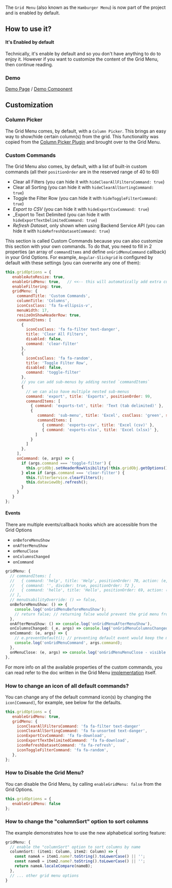 The `Grid Menu` (also known as the `Hamburger Menu`) is now part of the project and is enabled by default.

## How to use it?
#### It's Enabled by default
Technically, it's enable by default and so you don't have anything to do to enjoy it. However if you want to customize the content of the Grid Menu, then continue reading.

### Demo
[Demo Page](https://ghiscoding.github.io/angular-slickgrid-demos/#/gridmenu) / [Demo Component](https://github.com/ghiscoding/slickgrid-universal/blob/master/frameworks/angular-slickgrid/src/demos/examples/grid-menu.component.ts)

## Customization
### Column Picker
The Grid Menu comes, by default, with a `Column Picker`. This brings an easy way to show/hide certain column(s) from the grid. This functionality was copied from the [Column Picker Plugin](./Column-Picker.md) and brought over to the Grid Menu.

### Custom Commands

The Grid Menu also comes, by default, with a list of built-in custom commands (all their `positionOrder` are in the reserved range of 40 to 60)
- Clear all Filters (you can hide it with `hideClearAllFiltersCommand: true`)
- Clear all Sorting (you can hide it with `hideClearAllSortingCommand: true`)
- Toggle the Filter Row (you can hide it with `hideToggleFilterCommand: true`)
- _Export to CSV_ (you can hide it with `hideExportCsvCommand: true`)
- _Export to Text Delimited (you can hide it with `hideExportTextDelimitedCommand: true`)
- _Refresh Dataset_, only shown when using Backend Service API (you can hide it with `hideRefreshDatasetCommand: true`)

This section is called Custom Commands because you can also customize this section with your own commands. To do that, you need to fill in 2 properties (an array of `commandItems` and define `onGridMenuCommand` callback) in your Grid Options. For example, `Angular-Slickgrid` is configured by default with these settings (you can overwrite any one of them):
```javascript
this.gridOptions = {
   enableAutoResize: true,
   enableGridMenu: true,   // <<-- this will automatically add extra custom commands
   enableFiltering: true,
   gridMenu: {
     commandTitle: 'Custom Commands',
     columnTitle: 'Columns',
     iconCssClass: 'fa fa-ellipsis-v',
     menuWidth: 17,
     resizeOnShowHeaderRow: true,
     commandItems: [
       {
         iconCssClass: 'fa fa-filter text-danger',
         title: 'Clear All Filters',
         disabled: false,
         command: 'clear-filter'
       },
       {
         iconCssClass: 'fa fa-random',
         title: 'Toggle Filter Row',
         disabled: false,
         command: 'toggle-filter'
       },
       // you can add sub-menus by adding nested `commandItems`
       {
         // we can also have multiple nested sub-menus
         command: 'export', title: 'Exports', positionOrder: 99,
         commandItems: [
           { command: 'exports-txt', title: 'Text (tab delimited)' },
           {
              command: 'sub-menu', title: 'Excel', cssClass: 'green', subMenuTitle: 'available formats', subMenuTitleCssClass: 'text-italic orange',
              commandItems: [
                { command: 'exports-csv', title: 'Excel (csv)' },
                { command: 'exports-xlsx', title: 'Excel (xlsx)' },
             ]
           }
         ]
       },
     ],
     onCommand: (e, args) => {
       if (args.command === 'toggle-filter') {
         this.gridObj.setHeaderRowVisibility(!this.gridObj.getOptions().showHeaderRow);
       } else if (args.command === 'clear-filter') {
         this.filterService.clearFilters();
         this.dataviewObj.refresh();
       }
     }
   }
};
```

#### Events

There are multiple events/callback hooks which are accessible from the Grid Options
- `onBeforeMenuShow`
- `onAfterMenuShow`
- `onMenuClose`
- `onColumnsChanged`
- `onCommand`

```ts
gridMenu: {
  // commandItems: [
  //   { command: 'help', title: 'Help', positionOrder: 70, action: (e, args) => console.log(args) },
  //   { command: '', divider: true, positionOrder: 72 },
  //   { command: 'hello', title: 'Hello', positionOrder: 69, action: (e, args) => alert('Hello World'), cssClass: 'red', tooltip: 'Hello World', iconCssClass: 'mdi mdi-close' },
  // ],
  // menuUsabilityOverride: () => false,
  onBeforeMenuShow: () => {
    console.log('onGridMenuBeforeMenuShow');
    // return false; // returning false would prevent the grid menu from opening
  },
  onAfterMenuShow: () => console.log('onGridMenuAfterMenuShow'),
  onColumnsChanged: (_e, args) => console.log('onGridMenuColumnsChanged', args),
  onCommand: (e, args) => {
    // e.preventDefault(); // preventing default event would keep the menu open after the execution
    console.log('onGridMenuCommand', args.command);
  },
  onMenuClose: (e, args) => console.log('onGridMenuMenuClose - visible columns count', args.visibleColumns.length),
},
```

For more info on all the available properties of the custom commands, you can read refer to the doc written in the Grid Menu [implementation](https://github.com/6pac/SlickGrid/blob/master/controls/slick.gridmenu.js) itself.

### How to change an icon of all default commands?

You can change any of the default command icon(s) by changing the `icon[Command]`, for example, see below for the defaults.
```javascript
this.gridOptions = {
   enableGridMenu: true,
   gridMenu: {
     iconClearAllFiltersCommand: 'fa fa-filter text-danger'
     iconClearAllSortingCommand: 'fa fa-unsorted text-danger',
     iconExportCsvCommand: 'fa fa-download',
     iconExportTextDelimitedCommand: 'fa fa-download',
     iconRefreshDatasetCommand: 'fa fa-refresh',
     iconToggleFilterCommand: 'fa fa-random',
   },
};
```

### How to Disable the Grid Menu?

You can disable the Grid Menu, by calling `enableGridMenu: false` from the Grid Options.
```javascript
this.gridOptions = {
   enableGridMenu: false
};
```

### How to change the "columnSort" option to sort columns
The example demonstrates how to use the new alphabetical sorting feature:

```typescript
gridMenu: {
  // enable the "columnSort" option to sort columns by name
  columnSort: (item1: Column, item2: Column) => {
    const nameA = item1.name?.toString().toLowerCase() || '';
    const nameB = item2.name?.toString().toLowerCase() || '';
    return nameA.localeCompare(nameB);
  },
  // ... other grid menu options
}
```